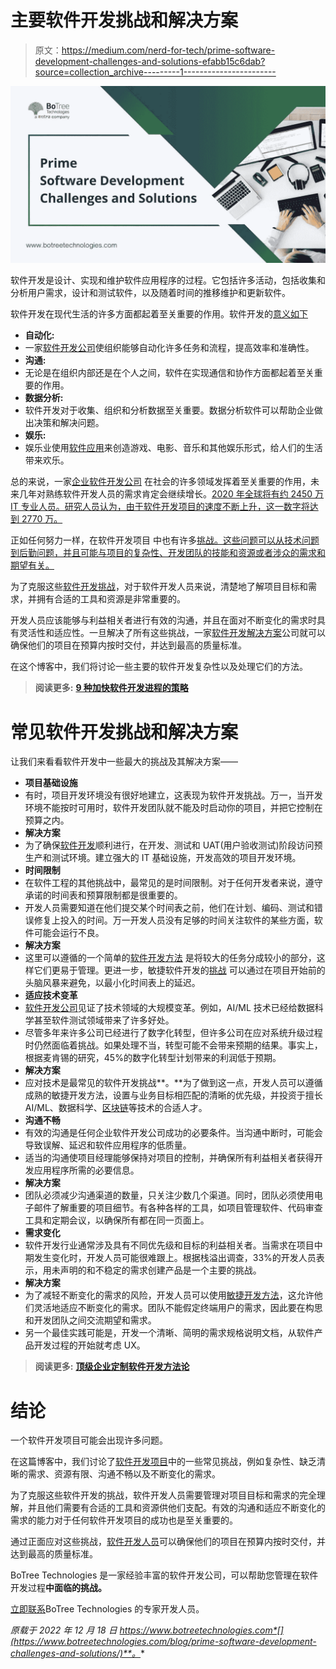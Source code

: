 # 主要软件开发挑战和解决方案

> 原文：<https://medium.com/nerd-for-tech/prime-software-development-challenges-and-solutions-efabb15c6dab?source=collection_archive---------1----------------------->

![](img/568d559975271e9e6c470977efd2fd22.png)

软件开发是设计、实现和维护软件应用程序的过程。它包括许多活动，包括收集和分析用户需求，设计和测试软件，以及随着时间的推移维护和更新软件。

软件开发在现代生活的许多方面都起着至关重要的作用。软件开发的[意义如下](https://www.botreetechnologies.com/blog/importance-of-software-development-for-business-growth/)

*   **自动化:**
*   一家[软件开发公司](https://www.botreetechnologies.com/)使组织能够自动化许多任务和流程，提高效率和准确性。
*   **沟通:**
*   无论是在组织内部还是在个人之间，软件在实现通信和协作方面都起着至关重要的作用。
*   **数据分析:**
*   软件开发对于收集、组织和分析数据至关重要。数据分析软件可以帮助企业做出决策和解决问题。
*   **娱乐:**
*   娱乐业使用[软件应用](https://www.botreetechnologies.com/blog/best-practices-for-enterprise-software-applications/)来创造游戏、电影、音乐和其他娱乐形式，给人们的生活带来欢乐。

总的来说，一家[企业软件开发公司](https://www.botreetechnologies.com/enterprise-software-development-company) 在社会的许多领域发挥着至关重要的作用，未来几年对熟练软件开发人员的需求肯定会继续增长。[2020 年全球将有约 2450 万 IT 专业人员。研究人员认为，由于软件开发项目的速度不断上升，这一数字将达到 2770 万。](https://qubit-labs.com/how-many-programmers-in-the-world/#:~:text=And%20in%202024%2C%20as%20we,26%2C9%20million%20software%20developers.)

正如任何努力一样，在软件开发项目 中也有许多[挑战。这些问题可以从技术问题到后勤问题，并且可能与项目的复杂性、开发团队的技能和资源或者涉众的需求和期望有关。](https://techsprohub.com/biggest-challenges-in-software-development/)

为了克服这些[软件开发挑战](https://www.botreetechnologies.com/blog/custom-software-development-mistakes/)，对于软件开发人员来说，清楚地了解项目目标和需求，并拥有合适的工具和资源是非常重要的。

开发人员应该能够与利益相关者进行有效的沟通，并且在面对不断变化的需求时具有灵活性和适应性。一旦解决了所有这些挑战，一家[软件开发解决方案](https://www.botreetechnologies.com/blog/what-services-does-a-software-development-firm-provide/)公司就可以确保他们的项目在预算内按时交付，并达到最高的质量标准。

在这个博客中，我们将讨论一些主要的软件开发复杂性以及处理它们的方法。

> **阅读更多:** [**9 种加快软件开发进程的策略**](https://www.botreetechnologies.com/blog/strategies-to-speed-up-software-development-process/)

# 常见软件开发挑战和解决方案

让我们来看看软件开发中一些最大的挑战及其解决方案——

*   **项目基础设施**
*   有时，项目开发环境没有很好地建立，这表现为软件开发挑战。万一，当开发环境不能按时可用时，软件开发团队就不能及时启动你的项目，并把它控制在预算之内。
*   **解决方案**
*   为了确保[软件开发](https://dev.to/botreetechnologies/top-10-most-trusted-software-development-companies-in-the-usa-10ih)顺利进行，在开发、测试和 UAT(用户验收测试)阶段访问预生产和测试环境。建立强大的 IT 基础设施，开发高效的项目开发环境。
*   **时间限制**
*   在软件工程的其他挑战中，最常见的是时间限制。对于任何开发者来说，遵守承诺的时间表和预算限制都是很重要的。
*   开发人员需要知道在他们提交某个时间表之前，他们在计划、编码、测试和错误修复上投入的时间。万一开发人员没有足够的时间关注软件的某些方面，软件可能会运行不良。
*   **解决方案**
*   这里可以遵循的一个简单的[软件开发方法](https://www.botreetechnologies.com/blog/7-best-software-development-practices-to-follow-in-2022/) 是将较大的任务分成较小的部分，这样它们更易于管理。更进一步，敏捷软件开发的[挑战](https://www.botreetechnologies.com/blog/is-agile-project-management-right-for-startups/) 可以通过在项目开始前的头脑风暴来避免，以最小化时间表上的延迟。
*   **适应技术变革**
*   [软件开发公司](https://botreetechnologies.medium.com/top-10-custom-software-development-companies-in-2022-5045e31cadd3)见证了技术领域的大规模变革。例如，AI/ML 技术已经给数据科学甚至软件测试领域带来了许多好处。
*   尽管多年来许多公司已经进行了数字化转型，但许多公司在应对系统升级过程时仍然面临着挑战。如果处理不当，转型可能不会带来预期的结果。事实上，根据麦肯锡的研究，45%的数字化转型计划带来的利润低于预期。
*   **解决方案**
*   应对技术是最常见的软件开发挑战**。**为了做到这一点，开发人员可以遵循成熟的敏捷开发方法，设置与业务目标相匹配的清晰的优先级，并投资于擅长 AI/ML、数据科学、[区块链](https://www.tntra.io/blog/role-of-blockchain-technology-in-new-economy/)等技术的合适人才。
*   **沟通不畅**
*   有效的沟通是任何企业软件开发公司成功的必要条件。当沟通中断时，可能会导致误解、延迟和软件应用程序的低质量。
*   适当的沟通使项目经理能够保持对项目的控制，并确保所有利益相关者获得开发应用程序所需的必要信息。
*   **解决方案**
*   团队必须减少沟通渠道的数量，只关注少数几个渠道。同时，团队必须使用电子邮件了解重要的项目细节。有各种各样的工具，如项目管理软件、代码审查工具和定期会议，以确保所有都在同一页面上。
*   **需求变化**
*   软件开发行业通常涉及具有不同优先级和目标的利益相关者。当需求在项目中期发生变化时，开发人员可能很难跟上。根据栈溢出调查，33%的开发人员表示，用未声明的和不稳定的需求创建产品是一个主要的挑战。
*   **解决方案**
*   为了减轻不断变化的需求的风险，开发人员可以使用[敏捷开发方法](https://ceohangout.com/agile-management-mindset-for-organizations/)，这允许他们灵活地适应不断变化的需求。团队不能假定终端用户的需求，因此要在构思和开发团队之间交流期望和需求。
*   另一个最佳实践可能是，开发一个清晰、简明的需求规格说明文档，从软件产品开发过程的开始就考虑 UX。

> **阅读更多:** [**顶级企业定制软件开发方法论**](https://www.business2community.com/tech-gadgets/top-custom-software-development-methodologies-for-enterprises-02448430)

# 结论

一个软件开发项目可能会出现许多问题。

在这篇博客中，我们讨论了[软件开发项目](https://www.botreetechnologies.com/blog/how-to-choose-the-right-software-development-partner-for-your-business/)中的一些常见挑战，例如复杂性、缺乏清晰的需求、资源有限、沟通不畅以及不断变化的需求。

为了克服这些软件开发的挑战，软件开发人员需要管理对项目目标和需求的完全理解，并且他们需要有合适的工具和资源供他们支配。有效的沟通和适应不断变化的需求的能力对于任何软件开发项目的成功也是至关重要的。

通过正面应对这些挑战，[软件开发人员](https://www.botreetechnologies.com/blog/top-skills-software-development-companies-looking-for/)可以确保他们的项目在预算内按时交付，并达到最高的质量标准。

BoTree Technologies 是一家经验丰富的软件开发公司，可以帮助您管理在软件开发过程**中面临的挑战。**

[立即联系](https://www.botreetechnologies.com/contact)BoTree Technologies 的专家开发人员。

*原载于 2022 年 12 月 18 日 https://www.botreetechnologies.com*[](https://www.botreetechnologies.com/blog/prime-software-development-challenges-and-solutions/)**。**